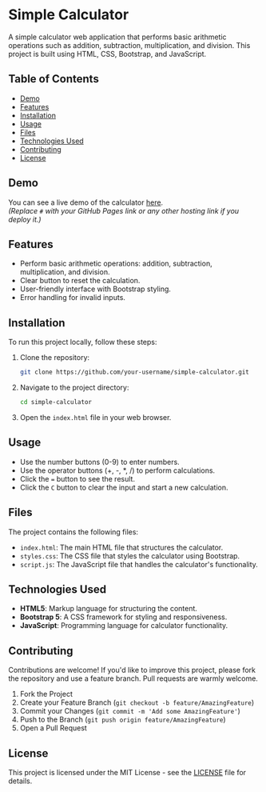 # Simple Calculator

A simple calculator web application that performs basic arithmetic operations such as addition, subtraction, multiplication, and division. This project is built using HTML, CSS, Bootstrap, and JavaScript.

## Table of Contents

- [Demo](#demo)
- [Features](#features)
- [Installation](#installation)
- [Usage](#usage)
- [Files](#files)
- [Technologies Used](#technologies-used)
- [Contributing](#contributing)
- [License](#license)

## Demo

You can see a live demo of the calculator [here](#).  
*(Replace `#` with your GitHub Pages link or any other hosting link if you deploy it.)*

## Features

- Perform basic arithmetic operations: addition, subtraction, multiplication, and division.
- Clear button to reset the calculation.
- User-friendly interface with Bootstrap styling.
- Error handling for invalid inputs.

## Installation

To run this project locally, follow these steps:

1. Clone the repository:
    ```bash
    git clone https://github.com/your-username/simple-calculator.git
    ```

2. Navigate to the project directory:
    ```bash
    cd simple-calculator
    ```

3. Open the `index.html` file in your web browser.

## Usage

- Use the number buttons (0-9) to enter numbers.
- Use the operator buttons (+, -, *, /) to perform calculations.
- Click the `=` button to see the result.
- Click the `C` button to clear the input and start a new calculation.

## Files

The project contains the following files:

- `index.html`: The main HTML file that structures the calculator.
- `styles.css`: The CSS file that styles the calculator using Bootstrap.
- `script.js`: The JavaScript file that handles the calculator's functionality.

## Technologies Used

- **HTML5**: Markup language for structuring the content.
- **Bootstrap 5**: A CSS framework for styling and responsiveness.
- **JavaScript**: Programming language for calculator functionality.

## Contributing

Contributions are welcome! If you'd like to improve this project, please fork the repository and use a feature branch. Pull requests are warmly welcome.

1. Fork the Project
2. Create your Feature Branch (`git checkout -b feature/AmazingFeature`)
3. Commit your Changes (`git commit -m 'Add some AmazingFeature'`)
4. Push to the Branch (`git push origin feature/AmazingFeature`)
5. Open a Pull Request

## License

This project is licensed under the MIT License - see the [LICENSE](LICENSE) file for details.
